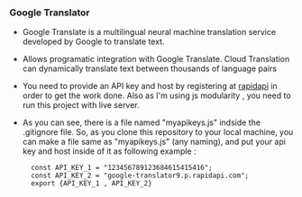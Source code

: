 ### Google Translator
- Google Translate is a multilingual neural machine translation service developed by Google to translate text.
- Allows programatic integration with Google Translate. Cloud Translation can dynamically translate text between thousands of language pairs
- You need to provide an API key and host by registering at [rapidapi](https://rapidapi.com/hub) in order to get the work done. Also as I'm using 
js modularity , you need to run this project with live server.
- As you can see, there is a file named "myapikeys.js" indside the .gitignore file. So, as you clone this repository to your local machine, you can make a file same as "myapikeys.js" (any naming), and put your api key and host inside of it as following example :

        const API_KEY_1 = "123456789123684615415416";
        const API_KEY_2 = "google-translator9.p.rapidapi.com";
        export {API_KEY_1 , API_KEY_2}

